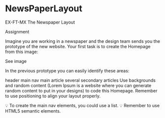 # NewsPaperLayout
EX-FT-MX The Newspaper Layout

Assignment

Imagine you are working in a newspaper and the design team sends you the prototype of the new website. Your first task is to create the Homepage from this image:

See image

In the previous prototype you can easily identify these areas:

header
main nav
main article
several secondary articles
Use backgrounds and random content (Lorem Ipsum is a website where you can generate random content to put in your designs) to code this Homepage. Remember to use positioning to align your layout properly.

:bulb: To create the main nav elements, you could use a list.
:bulb: Remember to use HTML5 semantic elements.
